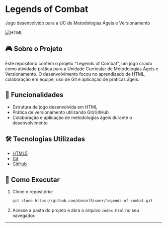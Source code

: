 # Legends of Combat

Jogo desenvolvido para a UC de Metodologias Ágeis e Versionamento

![HTML](https://img.shields.io/badge/language-HTML-blue.svg)

## 🎮 Sobre o Projeto

Este repositório contém o projeto "Legends of Combat", um jogo criado como atividade prática para a Unidade Curricular de Metodologias Ágeis e Versionamento. O desenvolvimento focou no aprendizado de HTML, colaboração em equipe, uso de Git e aplicação de práticas ágeis.

## 🚀 Funcionalidades

- Estrutura de jogo desenvolvida em HTML
- Prática de versionamento utilizando Git/GitHub
- Colaboração e aplicação de metodologias ágeis durante o desenvolvimento

## 🛠️ Tecnologias Utilizadas

- [HTML5](https://developer.mozilla.org/pt-BR/docs/Web/HTML)
- [Git](https://git-scm.com/)
- [GitHub](https://github.com/)

## 📂 Como Executar

1. Clone o repositório:
   ```bash
   git clone https://github.com/danielSismer/legends-of-combat.git
   ```
2. Acesse a pasta do projeto e abra o arquivo `index.html` no seu navegador.

---
